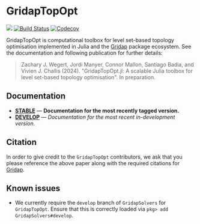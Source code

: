 # GridapTopOpt
[![](https://img.shields.io/badge/docs-stable-blue.svg)](https://zjwegert.github.io/GridapTopOpt.jl/stable) [![Build Status](https://github.com/zjwegert/GridapTopOpt.jl/workflows/CI/badge.svg?branch=main)](https://github.com/zjwegert/GridapTopOpt.jl/actions?query=workflow%3ACI) [![Codecov](https://codecov.io/gh/zjwegert/GridapTopOpt.jl/branch/main/graph/badge.svg)](https://codecov.io/gh/zjwegert/GridapTopOpt.jl)

GridapTopOpt is computational toolbox for level set-based topology optimisation implemented in Julia and the [Gridap](https://github.com/gridap/Gridap.jl) package ecosystem. See the documentation and following publication for further details:

> Zachary J. Wegert, Jordi Manyer, Connor Mallon, Santiago Badia, and Vivien J. Challis (2024). "GridapTopOpt.jl: A scalable Julia toolbox for level set-based topology optimisation". In preparation.

## Documentation

- [**STABLE**](https://zjwegert.github.io/GridapTopOpt.jl/stable) &mdash; **Documentation for the most recently tagged version.**
- [**DEVELOP**](https://zjwegert.github.io/GridapTopOpt.jl/dev) &mdash; *Documentation for the most recent in-development version.*

## Citation
In order to give credit to the `GridapTopOpt` contributors, we ask that you please reference the above paper along with the required citations for [Gridap](https://github.com/gridap/Gridap.jl?tab=readme-ov-file#how-to-cite-gridap).

## Known issues
- We currently require the `develop` branch of `GridapSolvers` for `GridapTopOpt`. Ensure that this is correctly loaded via `pkg> add GridapSolvers#develop`.

